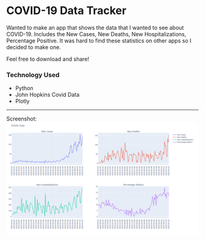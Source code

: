# COVID-19 Data Tracker


Wanted to make an app that shows the data that I wanted to see about COVID-19.
Includes the New Cases, New Deaths, New Hospitalizations, Percentage Positive. It was hard to find these statistics on other apps
so I decided to make one.

Feel free to download and share!

 ### Technology Used
 * Python
 * John Hopkins Covid Data
 * Plotly


***
Screenshot:
![Screenshot](https://github.com/xtremeelement/COVID-Chart/blob/master/covid-screenshot.png?raw=true)
